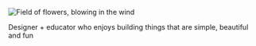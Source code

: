 ![Field of flowers, blowing in the wind](https://c.tenor.com/rKdvyCJ2CeEAAAAd/flowers-wind.gif)

Designer + educator who enjoys building things that are simple, beautiful and fun

